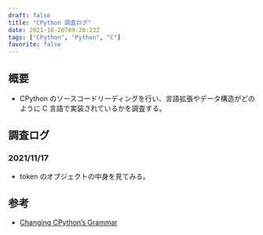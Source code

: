 ```yaml
---
draft: false
title: "CPython 調査ログ"
date: 2021-10-20T09:20:23Z
tags: ["CPython", "Python", "C"]
favorite: false
---
```


## 概要

- CPython のソースコードリーディングを行い、言語拡張やデータ構造がどのように C 言語で実装されているかを調査する。

## 調査ログ

### 2021/11/17

- token のオブジェクトの中身を見てみる。

## 参考

- [Changing CPython’s Grammar](https://devguide.python.org/grammar/)
